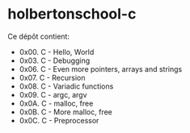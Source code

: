 # holbertonschool-c

Ce dépôt contient:
* 0x00. C - Hello, World
* 0x03. C - Debugging
* 0x06. C - Even more pointers, arrays and strings
* 0x07. C - Recursion
* 0x08. C - Variadic functions
* 0x09. C - argc, argv
* 0x0A. C - malloc, free
* 0x0B. C - More malloc, free
* 0x0C. C - Preprocessor